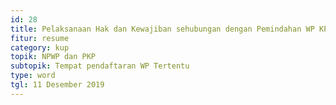 ```yaml
---
id: 28
title: Pelaksanaan Hak dan Kewajiban sehubungan dengan Pemindahan WP KPP WP Besar, KPP Madya, KPP PMA, KPP Badora
fitur: resume
category: kup
topik: NPWP dan PKP
subtopik: Tempat pendaftaran WP Tertentu
type: word
tgl: 11 Desember 2019
---
```

